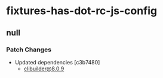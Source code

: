 # fixtures-has-dot-rc-js-config

## null

### Patch Changes

- Updated dependencies [c3b7480]
  - clibuilder@8.0.9
